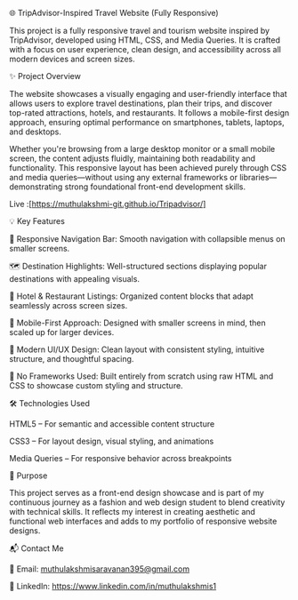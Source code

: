 🌐 TripAdvisor-Inspired Travel Website (Fully Responsive)

This project is a fully responsive travel and tourism website inspired by TripAdvisor, developed using HTML, CSS, and Media Queries. It is crafted with a focus on user experience, clean design, and accessibility across all modern devices and screen sizes.


✨ Project Overview

The website showcases a visually engaging and user-friendly interface that allows users to explore travel destinations, plan their trips, and discover top-rated attractions, hotels, and restaurants. It follows a mobile-first design approach, ensuring optimal performance on smartphones, tablets, laptops, and desktops.


Whether you're browsing from a large desktop monitor or a small mobile screen, the content adjusts fluidly, maintaining both readability and functionality. This responsive layout has been achieved purely through CSS and media queries—without using any external frameworks or libraries—demonstrating strong foundational front-end development skills.

Live :[https://muthulakshmi-git.github.io/Tripadvisor/]

💡 Key Features

🧭 Responsive Navigation Bar: Smooth navigation with collapsible menus on smaller screens.


🗺️ Destination Highlights: Well-structured sections displaying popular destinations with appealing visuals.


🏨 Hotel & Restaurant Listings: Organized content blocks that adapt seamlessly across screen sizes.


📱 Mobile-First Approach: Designed with smaller screens in mind, then scaled up for larger devices.


🎨 Modern UI/UX Design: Clean layout with consistent styling, intuitive structure, and thoughtful spacing.


🧩 No Frameworks Used: Built entirely from scratch using raw HTML and CSS to showcase custom styling and structure.


🛠️ Technologies Used

HTML5 – For semantic and accessible content structure


CSS3 – For layout design, visual styling, and animations


Media Queries – For responsive behavior across breakpoints

📌 Purpose

This project serves as a front-end design showcase and is part of my continuous journey as a fashion and web design student to blend creativity with technical skills. It reflects my interest in creating aesthetic and functional web interfaces and adds to my portfolio of responsive website designs.

📬 Contact Me

📧 Email: muthulakshmisaravanan395@gmail.com

🔗 LinkedIn: https://www.linkedin.com/in/muthulakshmis1


